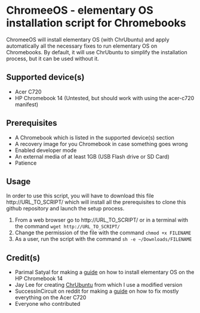 ChromeeOS - elementary OS installation script for Chromebooks
============================================

ChromeeOS will install elementary OS (with ChrUbuntu) and apply automatically all the necessary fixes to run elementary OS on Chromebooks. By default, it will use ChrUbuntu to simplify the installation process, but it can be used without it.


Supported device(s)
-------------------

* Acer C720
* HP Chromebook 14 (Untested, but should work with using the acer-c720 manifest)

Prerequisites
-------------

* A Chromebook which is listed in the supported device(s) section
* A recovery image for you Chromebook in case something goes wrong
* Enabled developer mode
* An external media of at least 1GB (USB Flash drive or SD Card)
* Patience

Usage
-----

In order to use this script, you will have to download this file http://URL_TO_SCRIPT/ which will install all the prerequisites to clone this github repository and launch the setup process.

1. From a web browser go to http://URL_TO_SCRIPT/ or in a terminal with the command `wget http://URL_TO_SCRIPT/`
2. Change the permission of the file with the command `chmod +x FILENAME`
3. As a user, run the script with the command `sh -e ~/Downloads/FILENAME`

Credit(s)
---------

* Parimal Satyal for making a [guide](http://realityequation.net/installing-elementary-os-on-an-hp-chromebook-14) on how to install elementary OS on the HP Chromebook 14
* Jay Lee for creating [ChrUbuntu](http://chromeos-cr48.blogspot.ca/) from which I use a modified version
* SuccessInCircuit on reddit for making a [guide](http://www.reddit.com/r/chrubuntu/comments/1rsxkd/list_of_fixes_for_xubuntu_1310_on_the_acer_c720/) on how to fix mostly everything on the Acer C720
* Everyone who contributed